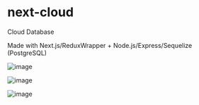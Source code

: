 # next-cloud

Cloud Database

Made with Next.js/ReduxWrapper + Node.js/Express/Sequelize (PostgreSQL)

![image](https://user-images.githubusercontent.com/95703321/190229246-c5eb25ae-b790-4532-af29-05e068c76ca3.png)

![image](https://user-images.githubusercontent.com/95703321/190229128-74aeddce-8970-43be-8c4f-3a3dc7791f99.png)

![image](https://user-images.githubusercontent.com/95703321/194647877-f666769c-c8aa-4fd4-b5f5-3e84479c0690.png)
